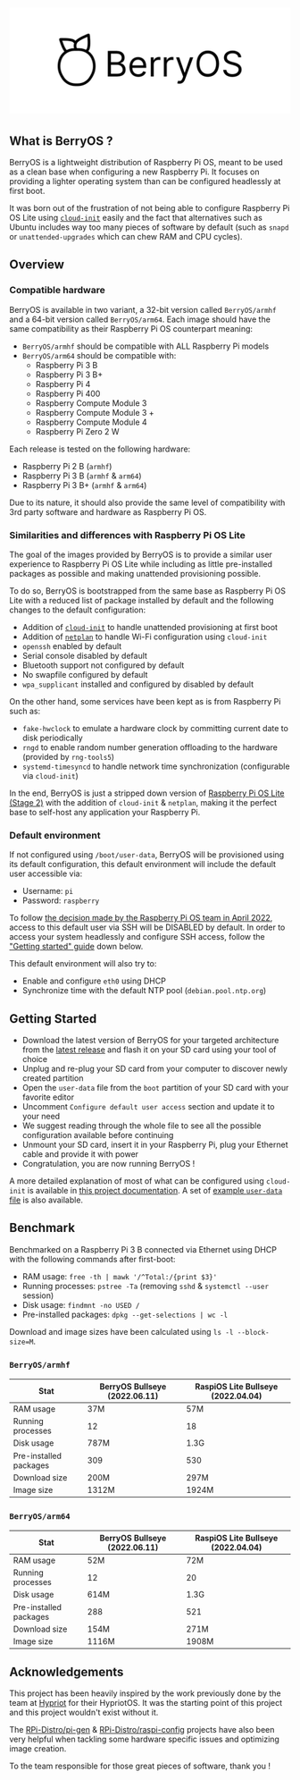 # ![BerryOS](docs/assets/berryos-banner.png)

## What is BerryOS ?

BerryOS is a lightweight distribution of Raspberry Pi OS, meant to be used as a clean base when configuring a new Raspberry Pi. It focuses on providing a lighter operating system than can be configured headlessly at first boot.

It was born out of the frustration of not being able to configure Raspberry Pi OS Lite using [`cloud-init`](https://cloud-init.io/) easily and the fact that alternatives such as Ubuntu includes way too many pieces of software by default (such as `snapd` or `unattended-upgrades` which can chew RAM and CPU cycles).

## Overview

### Compatible hardware

BerryOS is available in two variant, a 32-bit version called `BerryOS/armhf` and a 64-bit version called `BerryOS/arm64`. Each image should have the same compatibility as their Raspberry Pi OS counterpart meaning:

- `BerryOS/armhf` should be compatible with ALL Raspberry Pi models
- `BerryOS/arm64` should be compatible with:
  - Raspberry Pi 3 B
  - Raspberry Pi 3 B+
  - Raspberry Pi 4
  - Raspberry Pi 400
  - Raspberry Compute Module 3
  - Raspberry Compute Module 3 +
  - Raspberry Compute Module 4
  - Raspberry Pi Zero 2 W

Each release is tested on the following hardware:

- Raspberry Pi 2 B (`armhf`)
- Raspberry Pi 3 B (`armhf` & `arm64`)
- Raspberry Pi 3 B+ (`armhf` & `arm64`)

Due to its nature, it should also provide the same level of compatibility with 3rd party software and hardware as Raspberry Pi OS.

### Similarities and differences with Raspberry Pi OS Lite

The goal of the images provided by BerryOS is to provide a similar user experience to Raspberry Pi OS Lite while including as little pre-installed packages as possible and making unattended provisioning possible.

To do so, BerryOS is bootstrapped from the same base as Raspberry Pi OS Lite with a reduced list of package installed by default and the following changes to the default configuration:

- Addition of [`cloud-init`](https://cloud-init.io/) to handle unattended provisioning at first boot
- Addition of [`netplan`](https://netplan.io/) to handle Wi-Fi configuration using `cloud-init`
- `openssh` enabled by default
- Serial console disabled by default
- Bluetooth support not configured by default
- No swapfile configured by default
- `wpa_supplicant` installed and configured by disabled by default

On the other hand, some services have been kept as is from Raspberry Pi such as:

- `fake-hwclock` to emulate a hardware clock by committing current date to disk periodically
- `rngd` to enable random number generation offloading to the hardware (provided by `rng-tools5`)
- `systemd-timesyncd` to handle network time synchronization (configurable via `cloud-init`)

In the end, BerryOS is just a stripped down version of [Raspberry Pi OS Lite (Stage 2)](https://github.com/RPi-Distro/pi-gen/blob/master/README.md#stage-anatomy) with the addition of `cloud-init` & `netplan`, making it the perfect base to self-host any application your Raspberry Pi.

### Default environment

If not configured using `/boot/user-data`, BerryOS will be provisioned using its default configuration, this default environment will include the default user accessible via:

- Username: `pi`
- Password: `raspberry`

To follow [the decision made by the Raspberry Pi OS team in April 2022](https://www.raspberrypi.com/news/raspberry-pi-bullseye-update-april-2022/), access to this default user via SSH will be DISABLED by default. In order to access your system headlessly and configure SSH access, follow the ["Getting started" guide](#getting-started) down below.

This default environment will also try to:

- Enable and configure `eth0` using DHCP
- Synchronize time with the default NTP pool (`debian.pool.ntp.org`)

## Getting Started

- Download the latest version of BerryOS for your targeted architecture from the [latest release](https://github.com/0rax/BerryOS/releases/latest) and flash it on your SD card using your tool of choice
- Unplug and re-plug your SD card from your computer to discover newly created partition
- Open the `user-data` file from the `boot` partition of your SD card with your favorite editor
- Uncomment `Configure default user access` section and update it to your need
- We suggest reading through the whole file to see all the possible configuration available before continuing
- Unmount your SD card, insert it in your Raspberry Pi, plug your Ethernet cable and provide it with power
- Congratulation, you are now running BerryOS !

A more detailed explanation of most of what can be configured using `cloud-init` is available in [this project documentation](https://berryos.wiki/docs/config/). A set of [example `user-data` file](https://berryos.wiki/docs/examples/) is also available.

## Benchmark

Benchmarked on a Raspberry Pi 3 B connected via Ethernet using DHCP with the following commands after first-boot:

- RAM usage: `free -th | mawk '/^Total:/{print $3}'`
- Running processes: `pstree -Ta` (removing `sshd` & `systemctl --user` session)
- Disk usage: `findmnt -no USED /`
- Pre-installed packages: `dpkg --get-selections | wc -l`

Download and image sizes have been calculated using `ls -l --block-size=M`.

### `BerryOS/armhf`

| Stat                   | BerryOS Bullseye (2022.06.11) | RaspiOS Lite Bullseye (2022.04.04) |
| ---------------------- | ----------------------------- | ---------------------------------- |
| RAM usage              | 37M                           | 57M                                |
| Running processes      | 12                            | 18                                 |
| Disk usage             | 787M                          | 1.3G                               |
| Pre-installed packages | 309                           | 530                                |
| Download size          | 200M                          | 297M                               |
| Image size             | 1312M                         | 1924M                              |

### `BerryOS/arm64`

| Stat                   | BerryOS Bullseye (2022.06.11) | RaspiOS Lite Bullseye (2022.04.04) |
| ---------------------- | ----------------------------- | ---------------------------------- |
| RAM usage              | 52M                           | 72M                                |
| Running processes      | 12                            | 20                                 |
| Disk usage             | 614M                          | 1.3G                               |
| Pre-installed packages | 288                           | 521                                |
| Download size          | 154M                          | 271M                               |
| Image size             | 1116M                         | 1908M                              |

## Acknowledgements

This project has been heavily inspired by the work previously done by the team at [Hypriot](https://github.com/hypriot) for their HypriotOS. It was the starting point of this project and this project wouldn't exist without it.

The [RPi-Distro/pi-gen](https://github.com/RPi-Distro/pi-gen) & [RPi-Distro/raspi-config](https://github.com/RPi-Distro/raspi-config) projects have also been very helpful when tackling some hardware specific issues and optimizing image creation.

To the team responsible for those great pieces of software, thank you !
